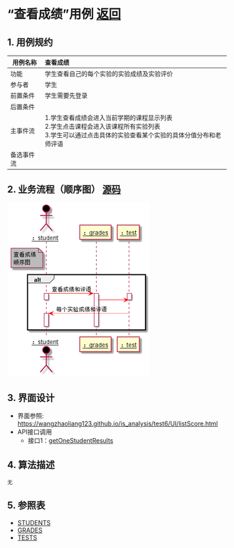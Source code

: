 # “查看成绩”用例 [返回](../README.md)
## 1. 用例规约

|用例名称|查看成绩|
|-------|:-------------|
|功能|学生查看自己的每个实验的实验成绩及实验评价|
|参与者|学生|
|前置条件|学生需要先登录|
|后置条件| |
|主事件流| 1.学生查看成绩会进入当前学期的课程显示列表<br>2.学生点击课程会进入该课程所有实验列表<br>3.学生可以通过点击具体的实验查看某个实验的具体分值分布和老师评语|
|备选事件流| |

## 2. 业务流程（顺序图） [源码](../查看成绩顺序图.puml)
![sequence1](../useCase/查看成绩顺序图.png) 

## 3. 界面设计
- 界面参照: https://wangzhaoliang123.github.io/is_analysis/test6/UI/listScore.html
- API接口调用
    - 接口1：[getOneStudentResults](../interface/getOneStudentResults.md) 

## 4. 算法描述
    无
    
## 5. 参照表
- [STUDENTS](../dataBaseDesign.md/#STUDENTS)
- [GRADES](../dataBaseDesign.md/#GRADES)
- [TESTS](../dataBaseDesign.md/#TESTS)
